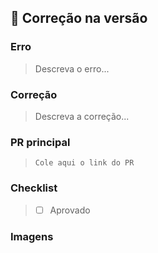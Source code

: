 ## :ghost: Correção na versão

### Erro
> Descreva o erro...

### Correção
> Descreva a correção...

### PR principal
> `Cole aqui o link do PR`

### Checklist
> - [ ] Aprovado

### Imagens
